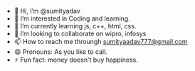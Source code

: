 - 👋 Hi, I’m @sumityadav
- 👀 I’m interested in Coding and learning.
- 🌱 I’m currently learning js, c++, html, css.
- 💞️ I’m looking to collaborate on wipro, infosys
- 📫 How to reach me throungh sumityaadav777@gmail.com
- 😄 Pronouns: As you like to call.
- ⚡ Fun fact: money doesn't buy happiness.

<!---
sumityadav88/sumityadav88 is a ✨ special ✨ repository because its `README.md` (this file) appears on your GitHub profile.
You can click the Preview link to take a look at your changes.
--->
